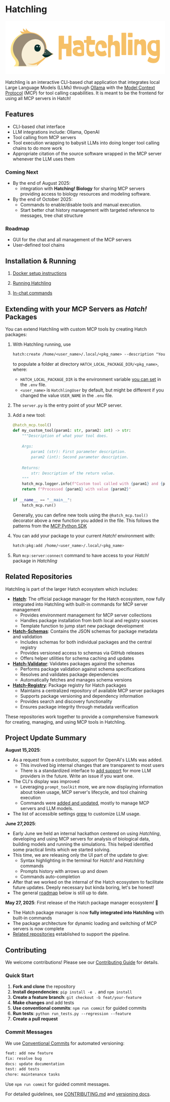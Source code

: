 # Hatchling

![Hatchling Logo](./docs/resources/images/Logo/hatchling_wide_dark_bg_transparent.png)

Hatchling is an interactive CLI-based chat application that integrates local Large Language Models (LLMs) through [Ollama](https://ollama.ai/) with the [Model Context Protocol](https://github.com/modelcontextprotocol) (MCP) for tool calling capabilities. It is meant to be the frontend for using all MCP servers in Hatch!

## Features

- CLI-based chat interface
- LLM integrations include: Ollama, OpenAI
- Tool calling from MCP servers
- Tool execution wrapping to babysit LLMs into doing longer tool calling chains to do more work
- Appropriate citation of the source software wrapped in the MCP server whenever the LLM uses them

### Coming Next

- By the end of August 2025:
  - integration with **Hatching! Biology** for sharing MCP servers providing access to biology resources and modeling software.
- By the end of October 2025:
  - Commands to enable/disable tools and manual execution.
  - Start better chat history management with targeted reference to messages, tree chat structure

### Roadmap

- GUI for the chat and all management of the MCP servers
- User-defined tool chains

## Installation & Running

1. [Docker setup instructions](./docs/articles/users/tutorials/Installation/docker-ollama-setup.md)

2. [Running Hatchling](./docs/articles/users/tutorials/Installation/running_hatchling.md)

3. [In-chat commands](./docs/articles/users/chat_commands.md)

## Extending with your MCP Servers as *Hatch!* Packages

You can extend Hatchling with custom MCP tools by creating Hatch packages:

1. With Hatchling running, use

    ```txt
    hatch:create /home/<user_name>/.local/<pkg_name> --description "Your description here"
    ```

    to populate a folder at directory `HATCH_LOCAL_PACKAGE_DIR/<pkg_name>`, where:

    - `HATCH_LOCAL_PACKAGE_DIR` is the environment variable [you can set](./docs/articles/users/tutorials/Installation/running_hatchling.md#configuration) in the `.env` file.
    - `<user_name>` is `HatchlingUser` by default, but might be different if you changed the value `USER_NAME` in the `.env` file.

2. The `server.py` is the entry point of your MCP server.

3. Add a new tool:

    ```python
    @hatch_mcp.tool()
    def my_custom_tool(param1: str, param2: int) -> str:
        """Description of what your tool does.
        
        Args:
            param1 (str): First parameter description.
            param2 (int): Second parameter description.
            
        Returns:
            str: Description of the return value.
        """
        hatch_mcp.logger.info(f"Custom tool called with {param1} and {param2}")
        return f"Processed {param1} with value {param2}"

    if __name__ == "__main__":
        hatch_mcp.run()
    ```

    Generally, you can define new tools using the `@hatch_mcp.tool()` decorator above a new function you added in the file. This follows the patterns from the [MCP Python SDK](https://github.com/modelcontextprotocol/python-sdk)

4. You can add your package to your current *Hatch!* environment with:

   ```bash
   hatch:pkg:add /home/<user_name>/.local/<pkg_name>
   ```

5. Run `mcp:server:connect` command to have access to your *Hatch!* package in *Hatchling*

## Related Repositories

Hatchling is part of the larger Hatch ecosystem which includes:

- **[Hatch](https://github.com/CrackingShells/Hatch)**: The official package manager for the Hatch ecosystem, now fully integrated into Hatchling with built-in commands for MCP server management
  - Provides environment management for MCP server collections
  - Handles package installation from both local and registry sources
  - Template function to jump start new package development
- **[Hatch-Schemas](https://github.com/CrackingShells/Hatch-Schemas)**: Contains the JSON schemas for package metadata and validation
  - Includes schemas for both individual packages and the central registry
  - Provides versioned access to schemas via GitHub releases
  - Offers helper utilities for schema caching and updates
- **[Hatch-Validator](https://github.com/CrackingShells/Hatch-Validator)**: Validates packages against the schemas
  - Performs package validation against schema specifications
  - Resolves and validates package dependencies
  - Automatically fetches and manages schema versions
- **[Hatch-Registry](https://github.com/CrackingShells/Hatch-Registry)**: Package registry for Hatch packages
  - Maintains a centralized repository of available MCP server packages
  - Supports package versioning and dependency information
  - Provides search and discovery functionality
  - Ensures package integrity through metadata verification

These repositories work together to provide a comprehensive framework for creating, managing, and using MCP tools in Hatchling.

## Project Update Summary

**August 15,2025**:

- As a request from a contributor, support for OpenAI's LLMs was added.
  - This involved big internal changes that are transparent to most users
  - There is a standardized interface to [add support](./docs/articles/devs/contribution_guides/implementing_llm_providers.md) for more LLM providers in the future. Write an issue if you want one.
- The CLI's display was improved
  - Leveraging `prompt_toolkit` more, we are now displaying information about token usage, MCP server's lifecycle, and tool chaining execution
  - Commands were [added and updated](./docs/articles/users/chat_commands.md), mostly to manage MCP servers and LLM models.
- The list of accessible settings [grew](./docs/articles/users/settings.md) to customize LLM usage.

**June 27,2025**:

- Early June we held an internal hackathon centered on using *Hatchling*, developing and using MCP servers for analysis of biological data, building models and running the simulations. This helped identified some practical limits which we started solving.
- This time, we are releasing only the UI part of the update to give:
  - Syntax highlighting in the terminal for *Hatch!* and *Hatchling* commands
  - Prompts history with arrows up and down
  - Commands auto-completion
- After that we worked on the internal of the Hatch ecosystem to facilitate future updates. Deeply necessary but kinda boring, let's be honest!
- The general [roadmap](#roadmap) below is still up to date.

**May 27, 2025**: First release of the Hatch package manager ecosystem! 🎉

- The Hatch package manager is now **fully integrated into Hatchling** with built-in commands
- The package architecture for dynamic loading and switching of MCP servers is now complete
- [Related repositories](#related-repositories) established to support the pipeline.

## Contributing

We welcome contributions! Please see our [Contributing Guide](./CONTRIBUTING.md) for details.

### Quick Start

1. **Fork and clone** the repository
2. **Install dependencies**: `pip install -e .` and `npm install`
3. **Create a feature branch**: `git checkout -b feat/your-feature`
4. **Make changes** and add tests
5. **Use conventional commits**: `npm run commit` for guided commits
6. **Run tests**: `python run_tests.py --regression --feature`
7. **Create a pull request**

### Commit Messages

We use [Conventional Commits](https://www.conventionalcommits.org/) for automated versioning:

```bash
feat: add new feature
fix: resolve bug
docs: update documentation
test: add tests
chore: maintenance tasks
```

Use `npm run commit` for guided commit messages.

For detailed guidelines, see [CONTRIBUTING.md](./CONTRIBUTING.md) and [versioning docs](./docs/articles/devs/versioning.md).